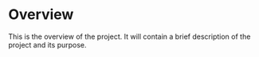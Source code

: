 # Overview

This is the overview of the project. It will contain a brief description of the project and its purpose.
